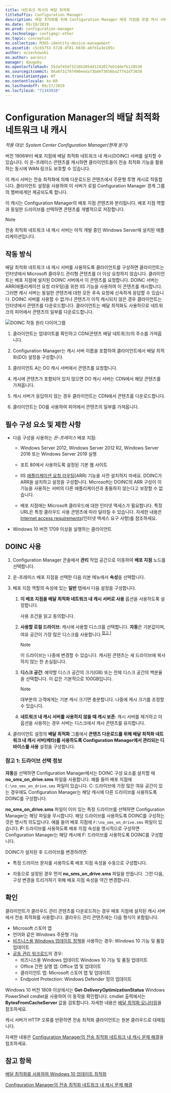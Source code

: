 ```yaml
---
title: 네트워크 캐시의 배달 최적화
titleSuffix: Configuration Manager
description: 배달 최적화를 위해 Configuration Manager 배포 지점을 로컬 캐시 서버로 사용
ms.date: 09/10/2019
ms.prod: configuration-manager
ms.technology: configmgr-other
ms.topic: conceptual
ms.collection: M365-identity-device-management
ms.assetid: c5cb5753-5728-4f81-b830-a6fd1a3e105c
author: aczechowski
ms.author: aaroncz
manager: dougeby
ms.openlocfilehash: 55daf45df3216b205dd1242017eb1ddefb128530
ms.sourcegitcommit: 84a6f31797490eeda73bd4f3656ba27741df3030
ms.translationtype: HT
ms.contentlocale: ko-KR
ms.lasthandoff: 09/27/2019
ms.locfileid: "71343810"
---
```

# <a name="delivery-optimization-in-network-cache-in-configuration-manager"></a>Configuration Manager의 배달 최적화 네트워크 내 캐시

*적용 대상: System Center Configuration Manager(현재 분기)*

<!--3555764-->

버전 1906부터 배포 지점에 배달 최적화 네트워크 내 캐시(DOINC) 서버를 설치할 수 있습니다. 이 온-프레미스 콘텐츠를 캐시하면 클라이언트들이 전송 최적화 기능을 활용하는 동시에 WAN 링크도 보호할 수 있습니다.

이 캐시 서버는 전송 최적화에 의해 다운로드된 콘텐츠에서 주문형 투명 캐시로 작동합니다. 클라이언트 설정을 사용하여 이 서버가 로컬 Configuration Manager 경계 그룹의 멤버에게만 제공되도록 합니다.

이 캐시는 Configuration Manager의 배포 지점 콘텐츠와 분리됩니다. 배포 지점 역할과 동일한 드라이브를 선택하면 콘텐츠를 개별적으로 저장합니다.

> [!Note]  
> 전송 최적화 네트워크 내 캐시 서버는 아직 개발 중인 Windows Server에 설치된 애플리케이션입니다.  


## <a name="how-it-works"></a>작동 방식

배달 최적화 네트워크 내 캐시 서버를 사용하도록 클라이언트를 구성하면 클라이언트는 인터넷에서 Microsoft 클라우드 관리형 콘텐츠를 더 이상 요청하지 않습니다. 클라이언트는 배포 지점에 설치된 DOINC 서버에서 이 콘텐츠를 요청합니다. DOINC 서버는 ARR(애플리케이션 요청 라우팅)을 위한 IIS 기능을 사용하여 이 콘텐츠를 캐시합니다. 그러면 캐시 서버는 동일한 콘텐츠에 대한 모든 후속 요청에 신속하게 응답할 수 있습니다. DOINC 서버를 사용할 수 없거나 콘텐츠가 아직 캐시되지 않은 경우 클라이언트는 인터넷에서 콘텐츠를 다운로드합니다. 클라이언트는 배달 최적화도 사용하므로 네트워크의 피어에서 콘텐츠의 일부를 다운로드합니다.

![DOINC 작동 원리 다이어그램](media/3555764-delivery-optimization-in-network-cache.png)

1. 클라이언트는 업데이트를 확인하고 CDN(콘텐츠 배달 네트워크)의 주소를 가져옵니다.

2. Configuration Manager는 캐시 서버 이름을 포함하여 클라이언트에서 배달 최적화(DO) 설정을 구성합니다.

3. 클라이언트 A는 DO 캐시 서버에서 콘텐츠를 요청합니다.

4. 캐시에 콘텐츠가 포함되어 있지 않으면 DO 캐시 서버는 CDN에서 해당 콘텐츠를 가져옵니다.

5. 캐시 서버가 응답하지 않는 경우 클라이언트는 CDN에서 콘텐츠를 다운로드합니다.

6. 클라이언트는 DO를 사용하여 피어에서 콘텐츠의 일부를 가져옵니다.


## <a name="prerequisites-and-limitations"></a>필수 구성 요소 및 제한 사항

- 다음 구성을 사용하는 *온-프레미스* 배포 지점:

    - Windows Server 2012, Windows Server 2012 R2, Windows Server 2016 또는 Windows Server 2019 실행

    - 포트 80에서 사용하도록 설정된 기본 웹 사이트

    - IIS [애플리케이션 요청 라우팅](https://docs.microsoft.com/iis/extensions/planning-for-arr/application-request-routing-version-2-overview)(ARR) 기능을 사전 설치하지 마세요. DOINC가 ARR을 설치하고 설정을 구성합니다. Microsoft는 DOINC의 ARR 구성이 이 기능을 사용하는 서버의 다른 애플리케이션과 충돌하지 않는다고 보장할 수 없습니다.

    - 배포 지점에는 Microsoft 클라우드에 대한 인터넷 액세스가 필요합니다. 특정 URL은 특정 클라우드 사용 콘텐츠에 따라 달라질 수 있습니다. 자세한 내용은 [Internet access requirements](/sccm/core/plan-design/network/internet-endpoints)(인터넷 액세스 요구 사항)를 참조하세요.

- Windows 10 버전 1709 이상을 실행하는 클라이언트


## <a name="enable-doinc"></a>DOINC 사용

1. Configuration Manager 콘솔에서 **관리** 작업 공간으로 이동하여 **배포 지점** 노드를 선택합니다.

1. 온-프레미스 배포 지점을 선택한 다음 리본 메뉴에서 **속성**을 선택합니다.

1. 배포 지점 역할의 속성에 있는 **일반** 탭에서 다음 설정을 구성합니다.  

    1. **이 배포 지점을 배달 최적화 네트워크 내 캐시 서버로 사용** 옵션을 사용하도록 설정합니다.  

        사용 조건을 읽고 동의합니다.

    2. **사용할 로컬 드라이브**: 캐시에 사용할 디스크를 선택합니다. **자동**은 기본값이며, 여유 공간이 가장 많은 디스크를 사용합니다.<sup>[참고 1](#bkmk_note1)</sup>  

        > [!Note]  
        > 이 드라이브는 나중에 변경할 수 있습니다. 캐시된 콘텐츠는 새 드라이브에 복사하지 않는 한 손실됩니다.

    3. **디스크 공간**: 예약할 디스크 공간의 크기(GB) 또는 전체 디스크 공간의 백분율을 선택합니다. 이 값은 기본적으로 100GB입니다.

        > [!Note]  
        > 대부분의 고객에게는 기본 캐시 크기면 충분합니다. 나중에 캐시 크기를 조정할 수 있습니다.

    4. **네트워크 내 캐시 서버를 사용하지 않을 때 캐시 보존**: 캐시 서버를 제거하고 이 옵션을 사용하는 경우 서버는 디스크에서 캐시 콘텐츠를 유지합니다.  

1. 클라이언트 설정의 **배달 최적화** 그룹에서 **콘텐츠 다운로드를 위해 배달 최적화 네트워크 내 캐시 서버(베타)를 사용하도록 Configuration Manager에서 관리되는 디바이스를 사용** 설정을 구성합니다.  

### <a name="bkmk_note1"></a> 참고 1: 드라이브 선택 정보

**자동**을 선택하면 Configuration Manager에서는 DOINC 구성 요소를 설치할 때 **no_sms_on_drive.sms** 파일을 사용합니다. 예를 들어 배포 지점에 `C:\no_sms_on_drive.sms` 파일이 있습니다. C: 드라이브에 가장 많은 여유 공간이 있는 경우에도 Configuration Manager는 해당 캐시에 다른 드라이브를 사용하도록 DOINC를 구성합니다.

**no_sms_on_drive.sms** 파일이 이미 있는 특정 드라이브를 선택하면 Configuration Manager는 해당 파일을 무시합니다. 해당 드라이브를 사용하도록 DOINC를 구성하는 것은 명시적 의도입니다. 예를 들어 배포 지점에 `F:\no_sms_on_drive.sms` 파일이 있습니다. **F:** 드라이브를 사용하도록 배포 지점 속성을 명시적으로 구성하면 Configuration Manager는 해당 캐시에 F: 드라이브를 사용하도록 DOINC를 구성합니다.

DOINC가 설치된 후 드라이브를 변경하려면:

- 특정 드라이브 문자를 사용하도록 배포 지점 속성을 수동으로 구성합니다.

- 자동으로 설정된 경우 먼저 **no_sms_on_drive.sms** 파일을 만듭니다. 그런 다음, 구성 변경을 트리거하기 위해 배포 지점 속성을 약간 변경합니다.

## <a name="verify"></a>확인

클라이언트가 클라우드 관리 콘텐츠를 다운로드하는 경우 배포 지점에 설치된 캐시 서버에서 전송 최적화를 사용합니다. 클라우드 관리 콘텐츠에는 다음 형식이 포함됩니다.

- Microsoft 스토어 앱
- 언어와 같은 Windows 주문형 기능
- [비즈니스용 Windows 업데이트 정책](/sccm/sum/deploy-use/integrate-windows-update-for-business-windows-10)을 사용하는 경우: Windows 10 기능 및 품질 업데이트
- [공동 관리 워크로드](/sccm/comanage/workloads)의 경우:
    - 비즈니스용 Windows 업데이트 Windows 10 기능 및 품질 업데이트
    - Office 간편 실행 앱: Office 앱 및 업데이트
    - 클라이언트 앱: Microsoft 스토어 앱 및 업데이트
    - Endpoint Protection: Windows Defender 정의 업데이트

Windows 10 버전 1809 이상에서는 **Get-DeliveryOptimizationStatus** Windows PowerShell cmdlet을 사용하여 이 동작을 확인합니다. cmdlet 출력에서는 **BytesFromCacheServer** 값을 검토합니다. 자세한 내용은 [배달 최적화 모니터링](https://docs.microsoft.com/windows/deployment/update/waas-delivery-optimization-setup#monitor-delivery-optimization)을 참조하세요.

캐시 서버가 HTTP 오류를 반환하면 전송 최적화 클라이언트는 원본 클라우드로 대체됩니다.

자세한 내용은 [Configuration Manager의 전송 최적화 네트워크 내 캐시 문제 해결](/sccm/core/servers/deploy/configure/troubleshoot-delivery-optimization-in-network-cache)을 참조하세요.

## <a name="see-also"></a>참고 항목

[배달 최적화를 사용하여 Windows 10 업데이트 최적화](/sccm/sum/deploy-use/optimize-windows-10-update-delivery)

[Configuration Manager의 전송 최적화 네트워크 내 캐시 문제 해결](/sccm/core/servers/deploy/configure/troubleshoot-delivery-optimization-in-network-cache)
